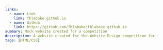 ```yaml
---
links:
  - name: Link
    link: fblabake.github.io
  - name: GitHub
    link: https://github.com/fblabake/fblabake.github.io
summary: Mock website created for a competition
description: A website created for the Website Design competition for the Nebraska FBLA State Leadership Conference.
tags: [HTML/CSS]
---
```

